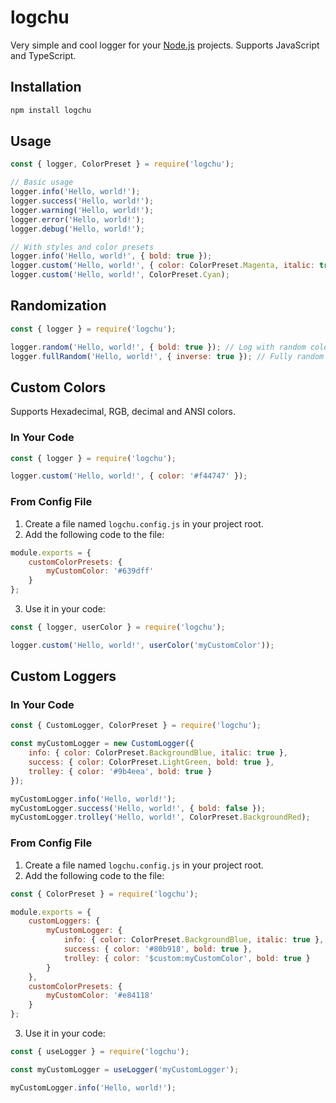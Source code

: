 # logchu

Very simple and cool logger for your [Node.js](https://nodejs.org/) projects. Supports JavaScript and TypeScript.

## Installation

```bash
npm install logchu
```

## Usage

```js
const { logger, ColorPreset } = require('logchu');

// Basic usage
logger.info('Hello, world!');
logger.success('Hello, world!');
logger.warning('Hello, world!');
logger.error('Hello, world!');
logger.debug('Hello, world!');

// With styles and color presets
logger.info('Hello, world!', { bold: true });
logger.custom('Hello, world!', { color: ColorPreset.Magenta, italic: true });
logger.custom('Hello, world!', ColorPreset.Cyan);
```

## Randomization

```js
const { logger } = require('logchu');

logger.random('Hello, world!', { bold: true }); // Log with random color
logger.fullRandom('Hello, world!', { inverse: true }); // Fully random log with overwrites
```

## Custom Colors

Supports Hexadecimal, RGB, decimal and ANSI colors.

### In Your Code

```js
const { logger } = require('logchu');

logger.custom('Hello, world!', { color: '#f44747' });
```

### From Config File

1. Create a file named `logchu.config.js` in your project root.
2. Add the following code to the file:

```js
module.exports = {
    customColorPresets: {
        myCustomColor: '#639dff'
    }
};
```

3. Use it in your code:

```js
const { logger, userColor } = require('logchu');

logger.custom('Hello, world!', userColor('myCustomColor'));
```

## Custom Loggers

### In Your Code

```js
const { CustomLogger, ColorPreset } = require('logchu');

const myCustomLogger = new CustomLogger({
    info: { color: ColorPreset.BackgroundBlue, italic: true },
    success: { color: ColorPreset.LightGreen, bold: true },
    trolley: { color: '#9b4eea', bold: true }
});

myCustomLogger.info('Hello, world!');
myCustomLogger.success('Hello, world!', { bold: false });
myCustomLogger.trolley('Hello, world!', ColorPreset.BackgroundRed);
```

### From Config File

1. Create a file named `logchu.config.js` in your project root.
2. Add the following code to the file:

```js
const { ColorPreset } = require('logchu');

module.exports = {
    customLoggers: {
        myCustomLogger: {
            info: { color: ColorPreset.BackgroundBlue, italic: true },
            success: { color: '#80b918', bold: true },
            trolley: { color: '$custom:myCustomColor', bold: true }
        }
    },
    customColorPresets: {
        myCustomColor: '#e84118'
    }
};
```

3. Use it in your code:

```js
const { useLogger } = require('logchu');

const myCustomLogger = useLogger('myCustomLogger');

myCustomLogger.info('Hello, world!');
```
